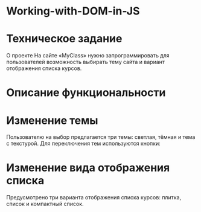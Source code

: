 # Working-with-DOM-in-JS

# Техническое задание

О проекте
На сайте «MyClass» нужно запрограммировать для пользователей возможность выбирать тему сайта и вариант отображения списка курсов.

# Описание функциональности

# Изменение темы

Пользователю на выбор предлагается три темы: светлая, тёмная и тема с текстурой. Для переключения тем используются кнопки:

# Изменение вида отображения списка

Предусмотрено три варианта отображения списка курсов: плитка, список и компактный список.
